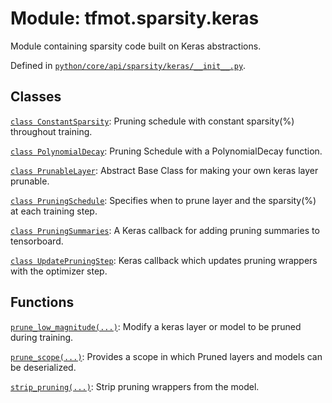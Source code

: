 <div itemscope itemtype="http://developers.google.com/ReferenceObject">
<meta itemprop="name" content="tfmot.sparsity.keras" />
<meta itemprop="path" content="Stable" />
</div>

# Module: tfmot.sparsity.keras

Module containing sparsity code built on Keras abstractions.

Defined in
[`python/core/api/sparsity/keras/__init__.py`](https://github.com/tensorflow/model-optimization/tree/master/tensorflow_model_optimization/python/core/api/sparsity/keras/__init__.py).

<!-- Placeholder for "Used in" -->

## Classes

[`class ConstantSparsity`](../../tfmot/sparsity/keras/ConstantSparsity.md):
Pruning schedule with constant sparsity(%) throughout training.

[`class PolynomialDecay`](../../tfmot/sparsity/keras/PolynomialDecay.md):
Pruning Schedule with a PolynomialDecay function.

[`class PrunableLayer`](../../tfmot/sparsity/keras/PrunableLayer.md): Abstract
Base Class for making your own keras layer prunable.

[`class PruningSchedule`](../../tfmot/sparsity/keras/PruningSchedule.md):
Specifies when to prune layer and the sparsity(%) at each training step.

[`class PruningSummaries`](../../tfmot/sparsity/keras/PruningSummaries.md): A
Keras callback for adding pruning summaries to tensorboard.

[`class UpdatePruningStep`](../../tfmot/sparsity/keras/UpdatePruningStep.md):
Keras callback which updates pruning wrappers with the optimizer step.

## Functions

[`prune_low_magnitude(...)`](../../tfmot/sparsity/keras/prune_low_magnitude.md):
Modify a keras layer or model to be pruned during training.

[`prune_scope(...)`](../../tfmot/sparsity/keras/prune_scope.md): Provides a
scope in which Pruned layers and models can be deserialized.

[`strip_pruning(...)`](../../tfmot/sparsity/keras/strip_pruning.md): Strip
pruning wrappers from the model.
